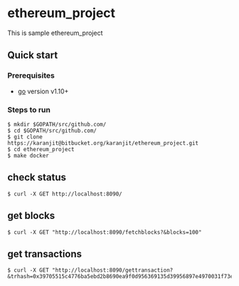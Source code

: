 # ethereum_project

This is sample ethereum_project

## Quick start

### Prerequisites
- [go](https://golang.org/dl/) version v1.10+

### Steps to run

```
$ mkdir $GOPATH/src/github.com/
$ cd $GOPATH/src/github.com/
$ git clone https://karanjit@bitbucket.org/karanjit/ethereum_project.git
$ cd ethereum_project
$ make docker
```

## check status
```
$ curl -X GET http://localhost:8090/
```
## get blocks
```
$ curl -X GET "http://localhost:8090/fetchblocks?&blocks=100"
```
## get transactions
```
$ curl -X GET "http://localhost:8090/gettransaction?&trhash=0x39705515c4776ba5ebd2b8690ea9f0d956369135d39956897e4970031f73ec2d"
```
 
 